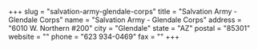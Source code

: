 +++
slug = "salvation-army-glendale-corps"
title = "Salvation Army - Glendale Corps"
name = "Salvation Army - Glendale Corps"
address = "6010 W. Northern #200"
city = "Glendale"
state = "AZ"
postal = "85301"
website = ""
phone = "623 934-0469"
fax = ""
+++
